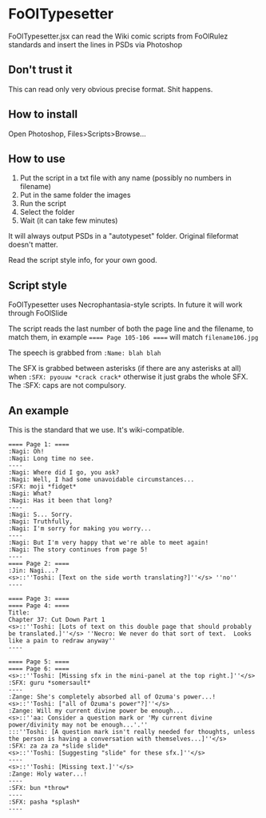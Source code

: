 FoOlTypesetter
==============

FoOlTypesetter.jsx can read the Wiki comic scripts from FoOlRulez standards and insert the lines in PSDs via Photoshop

Don't trust it
--------------
This can read only very obvious precise format. Shit happens.

How to install
--------------
Open Photoshop, Files>Scripts>Browse...

How to use
----------
1. Put the script in a txt file with any name (possibly no numbers in filename)
2. Put in the same folder the images
3. Run the script
4. Select the folder
5. Wait (it can take few minutes)

It will always output PSDs in a "autotypeset" folder. Original fileformat doesn't matter.

Read the script style info, for your own good.


Script style
------------
FoOlTypesetter uses Necrophantasia-style scripts. In future it will work through FoOlSlide


The script reads the last number of both the page line and the filename, to match them, in example `==== Page 105-106 ====` will match `filename106.jpg`

The speech is grabbed from `:Name: blah blah`

The SFX is grabbed between asterisks (if there are any asterisks at all) when `:SFX: pyouuw *crack crack*` otherwise it just grabs the whole SFX. The :SFX: caps are not compulsory.


An example
----------

This is the standard that we use. It's wiki-compatible.

	==== Page 1: ====
	:Nagi: Oh!
	:Nagi: Long time no see.
	----
	:Nagi: Where did I go, you ask?
	:Nagi: Well, I had some unavoidable circumstances...
	:SFX: moji *fidget*
	:Nagi: What?
	:Nagi: Has it been that long?
	----
	:Nagi: S... Sorry.
	:Nagi: Truthfully,
	:Nagi: I'm sorry for making you worry...
	----
	:Nagi: But I'm very happy that we're able to meet again!
	:Nagi: The story continues from page 5!
	----
	==== Page 2: ====
	:Jin: Nagi...?
	<s>::''Toshi: [Text on the side worth translating?]''</s> ''no''
	----

	==== Page 3: ====
	==== Page 4: ====
	Title:
	Chapter 37: Cut Down Part 1
	<s>::''Toshi: [Lots of text on this double page that should probably be translated.]''</s> ''Necro: We never do that sort of text.  Looks like a pain to redraw anyway''
	----

	==== Page 5: ====
	==== Page 6: ====
	<s>::''Toshi: [Missing sfx in the mini-panel at the top right.]''</s>
	:SFX: guru *somersault*
	----
	:Zange: She's completely absorbed all of Ozuma's power...!
	<s>::''Toshi: ["all of Ozuma's power"?]''</s>
	:Zange: Will my current divine power be enough...
	<s>::''aa: Consider a question mark or 'My current divine power/divinity may not be enough...'.''
	:::''Toshi: [A question mark isn't really needed for thoughts, unless the person is having a conversation with themselves...]''</s>
	:SFX: za za za *slide slide*
	<s>::''Toshi: [Suggesting "slide" for these sfx.]''</s>
	----
	<s>::''Toshi: [Missing text.]''</s>
	:Zange: Holy water...!
	----
	:SFX: bun *throw*
	----
	:SFX: pasha *splash*
	----

